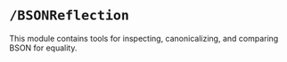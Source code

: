 # ``/BSONReflection``

This module contains tools for inspecting, canonicalizing, and comparing BSON for equality.
